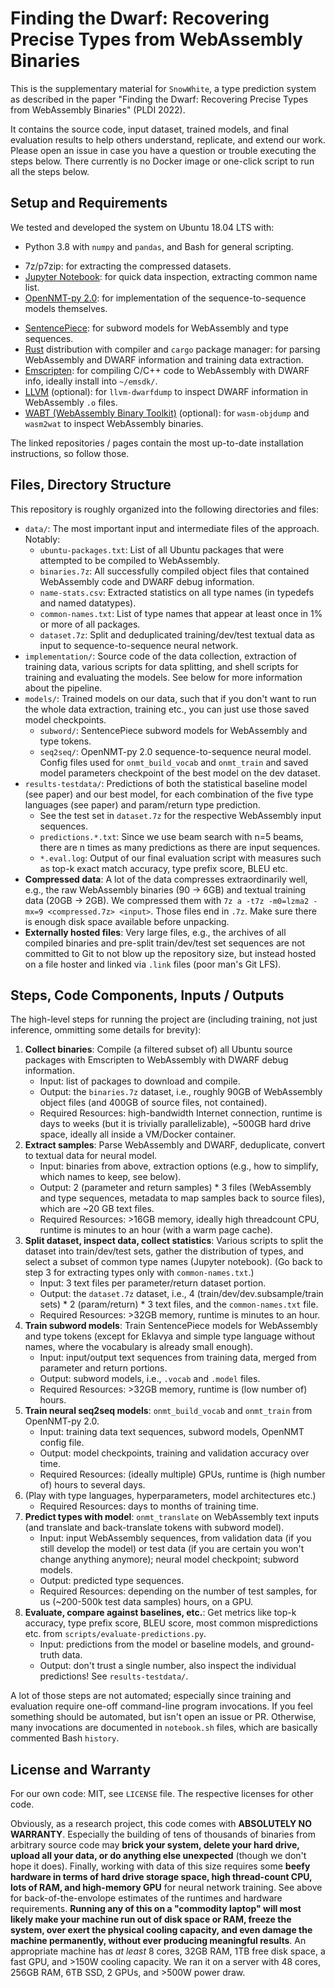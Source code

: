 # Finding the Dwarf: Recovering Precise Types from WebAssembly Binaries

This is the supplementary material for `SnowWhite`, a type prediction system as described in the paper "Finding the Dwarf: Recovering Precise Types from WebAssembly Binaries" (PLDI 2022).

It contains the source code, input dataset, trained models, and final evaluation results to help others understand, replicate, and extend our work.
Please open an issue in case you have a question or trouble executing the steps below.
There currently is no Docker image or one-click script to run all the steps below.

## Setup and Requirements

We tested and developed the system on Ubuntu 18.04 LTS with:

- Python 3.8 with `numpy` and `pandas`, and Bash for general scripting.
<!-- We use Python 3.8.20 installed with pyenv -->
- 7z/p7zip: for extracting the compressed datasets.
- [Jupyter Notebook](https://jupyter.org/install): for quick data inspection, extracting common name list.
- [OpenNMT-py 2.0](https://opennmt.net/OpenNMT-py/main.html): for implementation of the sequence-to-sequence models themselves.
<!-- We use pip install spacy==3.7.0;pip install OpenNMT-py -->
- [SentencePiece](https://github.com/google/sentencepiece): for subword models for WebAssembly and type sequences.
- [Rust](https://www.rust-lang.org/) distribution with compiler and `cargo` package manager: for parsing WebAssembly and DWARF information and training data extraction.
- [Emscripten](https://emscripten.org/): for compiling C/C++ code to WebAssembly with DWARF info, ideally install into `~/emsdk/`.
- [LLVM](https://llvm.org) (optional): for `llvm-dwarfdump` to inspect DWARF information in WebAssembly `.o` files.
- [WABT (WebAssembly Binary Toolkit)](https://github.com/webassembly/wabt/) (optional): for `wasm-objdump` and `wasm2wat` to inspect WebAssembly binaries.

The linked repositories / pages contain the most up-to-date installation instructions, so follow those.

## Files, Directory Structure

This repository is roughly organized into the following directories and files:

- `data/`: The most important input and intermediate files of the approach. Notably:
    * `ubuntu-packages.txt`: List of all Ubuntu packages that were attempted to be compiled to WebAssembly.
    * `binaries.7z`: All successfully compiled object files that contained WebAssembly code and DWARF debug information.
    * `name-stats.csv`: Extracted statistics on all type names (in typedefs and named datatypes).
    * `common-names.txt`: List of type names that appear at least once in 1% or more of all packages.
    * `dataset.7z`: Split and deduplicated training/dev/test textual data as input to sequence-to-sequence neural network.
- `implementation/`: Source code of the data collection, extraction of training data, various scripts for data splitting, and shell scripts for training and evaluating the models. See below for more information about the pipeline.
- `models/`: Trained models on our data, such that if you don't want to run the whole data extraction, training etc., you can just use those saved model checkpoints.
    * `subword/`: SentencePiece subword models for WebAssembly and type tokens.
    * `seq2seq/`: OpenNMT-py 2.0 sequence-to-sequence neural model. Config files used for `onmt_build_vocab` and `onmt_train` and saved model parameters checkpoint of the best model on the dev dataset.
- `results-testdata/`: Predictions of both the statistical baseline model (see paper) and our best model, for each combination of the five type languages (see paper) and param/return type prediction.
    * See the test set in `dataset.7z` for the respective WebAssembly input sequences.
    * `predictions.*.txt`: Since we use beam search with n=5 beams, there are n times as many predictions as there are input sequences.
    * `*.eval.log`: Output of our final evaluation script with measures such as top-k exact match accuracy, type prefix score, BLEU etc.
- **Compressed data**: A lot of the data compresses extraordinarily well, e.g., the raw WebAssembly binaries (90 -> 6GB) and textual training data (20GB -> 2GB). We compressed them with `7z a -t7z -m0=lzma2 -mx=9 <compressed.7z> <input>`. Those files end in `.7z`. Make sure there is enough disk space available before unpacking.
- **Externally hosted files**: Very large files, e.g., the archives of all compiled binaries and pre-split train/dev/test set sequences are not committed to Git to not blow up the repository size, but instead hosted on a file hoster and linked via `.link` files (poor man's Git LFS).

## Steps, Code Components, Inputs / Outputs

The high-level steps for running the project are (including training, not just inference, ommitting some details for brevity):

1. **Collect binaries**: Compile (a filtered subset of) all Ubuntu source packages with Emscripten to WebAssembly with DWARF debug information.
    * Input: list of packages to download and compile.
    * Output: the `binaries.7z` dataset, i.e., roughly 90GB of WebAssembly object files (and 400GB of source files, not contained).
    * Required Resources: high-bandwidth Internet connection, runtime is days to weeks (but it is trivially parallelizable), ~500GB hard drive space, ideally all inside a VM/Docker container.
1. **Extract samples**: Parse WebAssembly and DWARF, deduplicate, convert to textual data for neural model.
    * Input: binaries from above, extraction options (e.g., how to simplify, which names to keep, see below).
    * Output: 2 (parameter and return samples) * 3 files (WebAssembly and type sequences, metadata to map samples back to source files), which are ~20 GB text files.
    * Required Resources: >16GB memory, ideally high threadcount CPU, runtime is minutes to an hour (with a warm page cache).
1. **Split dataset, inspect data, collect statistics**: Various scripts to split the dataset into train/dev/test sets, gather the distribution of types, and select a subset of common type names (Jupyter notebook). (Go back to step 3 for extracting types only with `common-names.txt`.)
    * Input: 3 text files per parameter/return dataset portion.
    * Output: the `dataset.7z` dataset, i.e., 4 (train/dev/dev.subsample/train sets) * 2 (param/return) * 3 text files, and the `common-names.txt` file.
    * Required Resources: >32GB memory, runtime is minutes to an hour.
1. **Train subword models**: Train SentencePiece models for WebAssembly and type tokens (except for Eklavya and simple type language without names, where the vocabulary is already small enough).
    * Input: input/output text sequences from training data, merged from parameter and return portions.
    * Output: subword models, i.e., `.vocab` and `.model` files.
    * Required Resources: >32GB memory, runtime is (low number of) hours.
1. **Train neural seq2seq models**: `onmt_build_vocab` and `onmt_train` from OpenNMT-py 2.0.
    * Input: training data text sequences, subword models, OpenNMT config file.
    * Output: model checkpoints, training and validation accuracy over time.
    * Required Resources: (ideally multiple) GPUs, runtime is (high number of) hours to several days.
1. (Play with type languages, hyperparameters, model architectures etc.)
    * Required Resources: days to months of training time.
1. **Predict types with model**: `onmt_translate` on WebAssembly text inputs (and translate and back-translate tokens with subword model).
    * Input: input WebAssembly sequences, from validation data (if you still develop the model) or test data (if you are certain you won't change anything anymore); neural model checkpoint; subword models.
    * Output: predicted type sequences.
    * Required Resources: depending on the number of test samples, for us (~200-500k test data samples) hours, on a GPU.
1. **Evaluate, compare against baselines, etc.**: Get metrics like top-k accuracy, type prefix score, BLEU score, most common mispredictions etc. from `scripts/evaluate-predictions.py`.
    * Input: predictions from the model or baseline models, and ground-truth data.
    * Output: don't trust a single number, also inspect the individual predictions! See `results-testdata/`.

A lot of those steps are not automated; especially since training and evaluation require one-off command-line program invocations.
If you feel something should be automated, but isn't open an issue or PR.
Otherwise, many invocations are documented in `notebook.sh` files, which are basically commented Bash `history`.

## License and Warranty

For our own code: MIT, see `LICENSE` file. The respective licenses for other code.

Obviously, as a research project, this code comes with **ABSOLUTELY NO WARRANTY**. Especially the building of tens of thousands of binaries from arbitrary source code may **brick your system, delete your hard drive, upload all your data, or do anything else unexpected** (though we don't hope it does).
Finally, working with data of this size requires some **beefy hardware in terms of hard drive storage space, high thread-count CPU, lots of RAM, and high-memory GPU** for neural network training.
See above for back-of-the-envolope estimates of the runtimes and hardware requirements.
**Running any of this on a "commodity laptop" will most likely make your machine run out of disk space or RAM, freeze the system, over exert the physical cooling capacity, and even damage the machine permanently, without ever producing meaningful results**.
An appropriate machine has _at least_ 8 cores, 32GB RAM, 1TB free disk space, a fast GPU, and >150W cooling capacity.
We ran it on a server with 48 cores, 256GB RAM, 6TB SSD, 2 GPUs, and >500W power draw.
